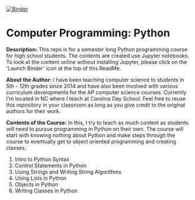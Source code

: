 [![Binder](https://mybinder.org/badge_logo.svg)](https://mybinder.org/v2/gh/ryanjames1729/computer-programming-python/master)
# Computer Programming: Python

**Description:** This repo is for a semester long Python programming course for high school students. The contents are created use Jupyter notebooks. To look at the content online without installing Jupyter, please click on the 'Launch Binder' icon at the top of this ReadMe.

**About the Author:** I have been teaching computer science to students in 5th - 12th grades since 2014 and have also been involved with various curriculum developments for the AP computer science courses. Currently I'm located in NC where I teach at Carolina Day School. Feel free to reuse this repository in your classroom as long as you give credit to the original authors for their work.

**Contents of the Course:** In this, I try to teach as much content as students will need to pursue programming in Python on their own. The course will start with knowing nothing about Python and make steps through the course to eventually get to object oriented programming and creating classes.
1. Intro to Python Syntax
2. Control Statements in Python
3. Using Strings and Writing String Algorithms
4. Using Lists in Python
5. Objects in Python
6. Writing Classes in Python
